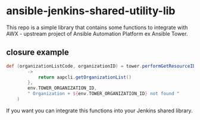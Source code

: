 # ansible-jenkins-shared-utility-lib

This repo is a simple library that contains some functions to integrate with AWX - upstream project of Ansible Automation Platform ex Ansible Tower.



## closure example

```groovy
def (organizationListCode, organizationID) = tower.performGetResourceID({
        ->
            return aapcli.getOrganizationList()
        },
        env.TOWER_ORGANIZATION_ID,
        " Organization + ${env.TOWER_ORGANIZATION_ID} not found "
    )
```

If you want you can integrate this functions into your Jenkins shared library.